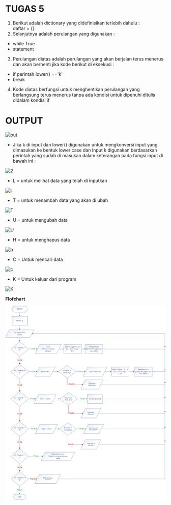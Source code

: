 # TUGAS 5
1.  Berikut adalah dictionary yang didefinisikan terlebih dahulu :  
  daftar = {}
2.  Selanjutnya adalah perulangan yang digunakan :
  - while True
  - statement
 3. Perulangan diatas adalah perulangan yang akan berjalan terus menerus dan akan berhenti jika kode berikut di eksekusi :
  - if perintah.lower() =='k'
  - break
 4. Kode diatas berfungsi untuk menghentikan perulangan yang berlangsung terus menerus tanpa ada kondisi untuk dipenuhi ditulis didalam kondisi if
 # OUTPUT
![out](https://user-images.githubusercontent.com/57038468/72214644-a571dc80-3506-11ea-9906-5628929b46ce.png)
 
   -  Jika k di input dan lower() digunakan untuk mengkonversi input yang dimasukan ke bentuk lower case dan Input k digunakan berdasarkan perintah yang sudah di masukan dalam keterangan pada fungsi input di bawah ini :
   
   ![2](https://user-images.githubusercontent.com/57038468/72214664-24ffab80-3507-11ea-8a10-d3fef89af070.png)
   
- L = untuk melihat data yang telah di inputkan

![L](https://user-images.githubusercontent.com/57038468/72215015-95a9c680-350d-11ea-911b-fe17f668894c.png)

- T = untuk menambah data yang akan di ubah

![T](https://user-images.githubusercontent.com/57038468/72215031-d6a1db00-350d-11ea-8981-ebae25bb09d6.png)

- U = untuk mengubah data

![U](https://user-images.githubusercontent.com/57038468/72215047-15379580-350e-11ea-8b87-8cc711d65853.png)

- H = untuk menghapus data

![h](https://user-images.githubusercontent.com/57038468/72215102-f259b100-350e-11ea-9228-8e82e1525203.png)

- C = Untuk mencari data

![c](https://user-images.githubusercontent.com/57038468/72215122-1e753200-350f-11ea-8a38-dd9b5cf7e086.png)

- K = Untuk keluar dari program

![K](https://user-images.githubusercontent.com/57038468/72215140-4a90b300-350f-11ea-9af5-14970dd1bf1f.png)


<strong>Flofchart</strong>

![](flow-chart.jpg)
